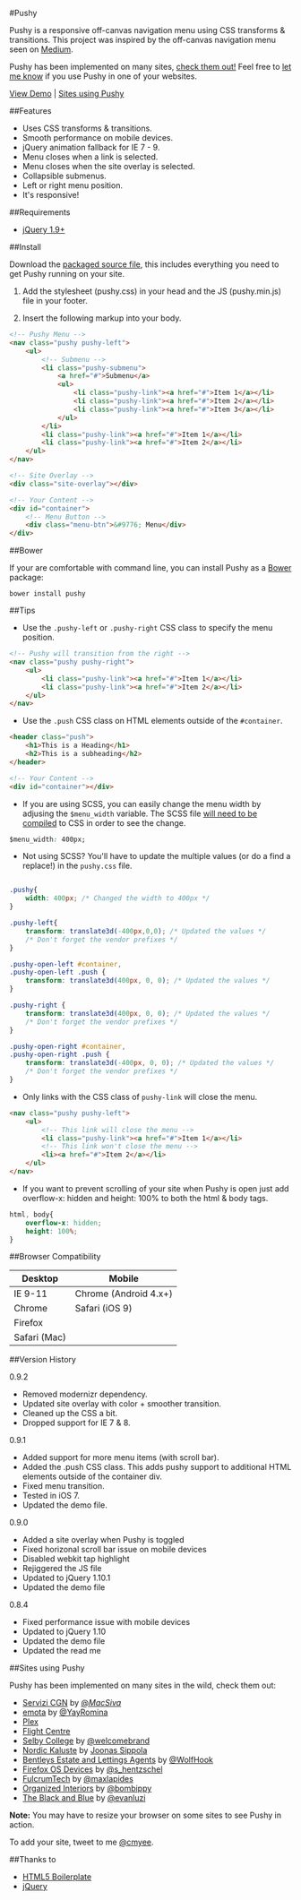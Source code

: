 #Pushy

Pushy is a responsive off-canvas navigation menu using CSS transforms & transitions. This project was inspired by the off-canvas navigation menu seen on [Medium](https://medium.com/).

Pushy has been implemented on many sites, [check them out!](https://github.com/christophery/pushy#sites-using-pushy) Feel free to [let me know](http://www.twitter.com/cmyee) if you use Pushy in one of your websites.

[View Demo](http://www.christopheryee.ca/pushy) | [Sites using Pushy](https://github.com/christophery/pushy#sites-using-pushy)

##Features

- Uses CSS transforms & transitions.
- Smooth performance on mobile devices.
- jQuery animation fallback for IE 7 - 9.
- Menu closes when a link is selected.
- Menu closes when the site overlay is selected.
- Collapsible submenus.
- Left or right menu position.
- It's responsive!

##Requirements

- [jQuery 1.9+](http://jquery.com/)

##Install

Download the [packaged source file](https://github.com/christophery/pushy/archive/master.zip), this includes everything you need to get Pushy running on your site.

1. Add the stylesheet (pushy.css) in your head and the JS (pushy.min.js) file in your footer.

2. Insert the following markup into your body.

```html
<!-- Pushy Menu -->
<nav class="pushy pushy-left">
    <ul>
        <!-- Submenu -->
        <li class="pushy-submenu">
            <a href="#">Submenu</a>
            <ul>
                <li class="pushy-link"><a href="#">Item 1</a></li>
                <li class="pushy-link"><a href="#">Item 2</a></li>
                <li class="pushy-link"><a href="#">Item 3</a></li>
            </ul>
        </li>
        <li class="pushy-link"><a href="#">Item 1</a></li>
        <li class="pushy-link"><a href="#">Item 2</a></li>
    </ul>
</nav>

<!-- Site Overlay -->
<div class="site-overlay"></div>

<!-- Your Content -->
<div id="container">
    <!-- Menu Button -->
    <div class="menu-btn">&#9776; Menu</div>
</div>
```

##Bower

If your are comfortable with command line, you can install Pushy as a [Bower](http://bower.io/) package:

```
bower install pushy
```

##Tips

- Use the ```.pushy-left``` or ```.pushy-right``` CSS class to specify the menu position.

```html
<!-- Pushy will transition from the right -->
<nav class="pushy pushy-right">
    <ul>
        <li class="pushy-link"><a href="#">Item 1</a></li>
        <li class="pushy-link"><a href="#">Item 2</a></li>
    </ul>
</nav>
```

- Use the ```.push``` CSS class on HTML elements outside of the ```#container```.

```html
<header class="push">
    <h1>This is a Heading</h1>
    <h2>This is a subheading</h2>
</header>

<!-- Your Content -->
<div id="container"></div>
```

- If you are using SCSS, you can easily change the menu width by adjusing the ```$menu_width``` variable. The SCSS file [will need to be compiled](http://sass-lang.com/install) to CSS in order to see the change.

```css
$menu_width: 400px;

```

- Not using SCSS? You'll have to update the multiple values (or do a find a replace!) in the ```pushy.css``` file.

```css

.pushy{
    width: 400px; /* Changed the width to 400px */
}

.pushy-left{
    transform: translate3d(-400px,0,0); /* Updated the values */
    /* Don't forget the vendor prefixes */
}

.pushy-open-left #container,
.pushy-open-left .push {
    transform: translate3d(400px, 0, 0); /* Updated the values */
}

.pushy-right {
    transform: translate3d(400px, 0, 0); /* Updated the values */
    /* Don't forget the vendor prefixes */
}

.pushy-open-right #container,
.pushy-open-right .push {
    transform: translate3d(-400px, 0, 0); /* Updated the values */
    /* Don't forget the vendor prefixes */
}

```

- Only links with the CSS class of ```pushy-link``` will close the menu.

```html
<nav class="pushy pushy-left">
    <ul>
        <!-- This link will close the menu -->
        <li class="pushy-link"><a href="#">Item 1</a></li>
        <!-- This link won't close the menu -->
        <li><a href="#">Item 2</a></li>
    </ul>
</nav>
```

- If you want to prevent scrolling of your site when Pushy is open just add overflow-x: hidden and height: 100% to both the html & body tags.

```css
html, body{
    overflow-x: hidden;
    height: 100%;
}
```

##Browser Compatibility

| Desktop       | Mobile                                     |
| ------------- | -------------------------------------------|
| IE 9-11       | Chrome (Android 4.x+)                      |
| Chrome        | Safari (iOS 9)                             |
| Firefox       | 
| Safari (Mac)  |

##Version History

0.9.2

- Removed modernizr dependency.
- Updated site overlay with color + smoother transition.
- Cleaned up the CSS a bit.
- Dropped support for IE 7 & 8.

0.9.1

- Added support for more menu items (with scroll bar).
- Added the .push CSS class. This adds pushy support to additional HTML elements outside of the container div.
- Fixed menu transition.
- Tested in iOS 7.
- Updated the demo file.

0.9.0

- Added a site overlay when Pushy is toggled
- Fixed horizonal scroll bar issue on mobile devices
- Disabled webkit tap highlight
- Rejiggered the JS file
- Updated to jQuery 1.10.1
- Updated the demo file

0.8.4

- Fixed performance issue with mobile devices
- Updated to jQuery 1.10
- Updated the demo file
- Updated the read me

##Sites using Pushy

Pushy has been implemented on many sites in the wild, check them out:

- [Servizi CGN](http://www.cgn.it) by [@_MacSiva_](https://twitter.com/_MacSiva_)
- [emota](http://www.emota.com) by [@YayRomina](https://twitter.com/YayRomina)
- [Plex](https://plex.tv/)
- [Flight Centre](http://www.flightcentre.ca/)
- [Selby College](http://www.selby.ac.uk/) by [@welcomebrand](https://twitter.com/welcomebrand)
- [Nordic Kaluste](http://www.nordickaluste.fi/) by [Joonas Sippola](http://www.joonassippola.fi/)
- [Bentleys Estate and Lettings Agents](http://www.bentleysestateagents.co.uk/) by [@WolfHook](https://twitter.com/WolfHook)
- [Firefox OS Devices](https://firefoxosdevices.org/) by [@s_hentzschel](https://twitter.com/s_hentzschel)
- [FulcrumTech](http://www.fulcrumtech.net/) by [@maxlapides](https://twitter.com/maxlapides)
- [Organized Interiors](http://www.organizedinteriors.com/) by [@bombippy](https://twitter.com/bombippy)
- [The Black and Blue](http://www.theblackandblue.com/) by [@evanluzi](https://github.com/evanluzi)

**Note:** You may have to resize your browser on some sites to see Pushy in action.

To add your site, tweet to me [@cmyee](https://twitter.com/cmyee).

##Thanks to

- [HTML5 Boilerplate](http://html5boilerplate.com/)
- [jQuery](http://jquery.com/)
